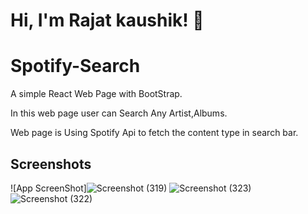 
# Hi, I'm Rajat kaushik! 👋


# Spotify-Search 

A simple React Web Page with BootStrap.

In this web page user can Search Any Artist,Albums.

Web page is Using Spotify Api to fetch the content type in search bar.





## Screenshots

![App ScreenShot]![Screenshot (319)](https://user-images.githubusercontent.com/63193296/189471399-b1361d51-da78-4a63-ad40-8fe069293aa2.png)
![Screenshot (323)](https://user-images.githubusercontent.com/63193296/189471553-ed2306d7-b9bb-4088-912e-6597524636eb.png)
![Screenshot (322)](https://user-images.githubusercontent.com/63193296/189471556-2bd12f2a-9b53-4d18-a92e-f6f6e9d9c2dd.png)



